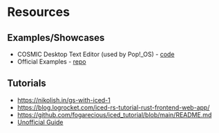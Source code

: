 # Resources

## Examples/Showcases

- COSMIC Desktop Text Editor (used by Pop!_OS) - [code](https://github.com/pop-os/cosmic-edit)
- Official Examples - [repo](https://github.com/iced-rs/iced/tree/master/examples)

## Tutorials

- <https://nikolish.in/gs-with-iced-1>
- <https://blog.logrocket.com/iced-rs-tutorial-rust-frontend-web-app/>
- <https://github.com/fogarecious/iced_tutorial/blob/main/README.md>
- [Unofficial Guide](https://github.com/fogarecious/iced_tutorial/blob/main/README.md)
